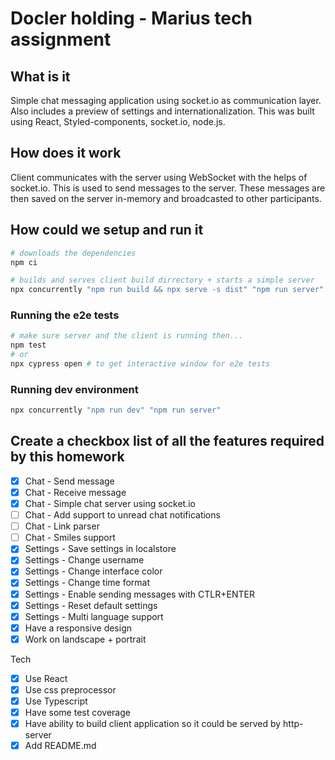 # Docler holding - Marius tech assignment

## What is it

Simple chat messaging application using socket.io as communication layer. Also includes a preview of settings and internationalization. This was built using React, Styled-components, socket.io, node.js.

## How does it work

Client communicates with the server using WebSocket with the helps of socket.io. This is used to send messages to the server. These messages are then saved on the server in-memory and broadcasted to other participants.

## How could we setup and run it

```sh
# downloads the dependencies
npm ci

# builds and serves client build dirrectory + starts a simple server
npx concurrently "npm run build && npx serve -s dist" "npm run server"
```

### Running the e2e tests

```sh
# make sure server and the client is running then...
npm test
# or
npx cypress open # to get interactive window for e2e tests
```

### Running dev environment

```sh
npx concurrently "npm run dev" "npm run server"
```

## Create a checkbox list of all the features required by this homework

- [x] Chat - Send message
- [x] Chat - Receive message
- [x] Chat - Simple chat server using socket.io
- [ ] Chat - Add support to unread chat notifications
- [ ] Chat - Link parser
- [ ] Chat - Smiles support
- [x] Settings - Save settings in localstore
- [x] Settings - Change username
- [x] Settings - Change interface color
- [x] Settings - Change time format
- [x] Settings - Enable sending messages with CTLR+ENTER
- [x] Settings - Reset default settings
- [x] Settings - Multi language support
- [x] Have a responsive design
- [x] Work on landscape + portrait

Tech

- [x] Use React
- [x] Use css preprocessor
- [x] Use Typescript
- [x] Have some test coverage
- [x] Have ability to build client application so it could be served by http-server
- [x] Add README.md
